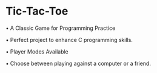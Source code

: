 # Tic-Tac-Toe
• A Classic Game for Programming Practice 

• Perfect project to enhance C programming skills.

• Player Modes Available
      
• Choose between playing against a computer or a friend.
